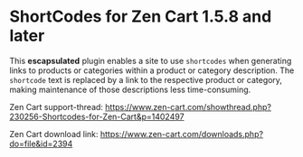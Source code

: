 # ShortCodes for Zen Cart 1.5.8 and later

This **escapsulated** plugin enables a site to use `shortcodes` when generating links to products or categories within a product or category description.  The `shortcode` text is replaced by a link to the respective product or category, making maintenance of those descriptions less time-consuming.

Zen Cart support-thread: https://www.zen-cart.com/showthread.php?230256-Shortcodes-for-Zen-Cart&p=1402497

Zen Cart download link: https://www.zen-cart.com/downloads.php?do=file&id=2394
